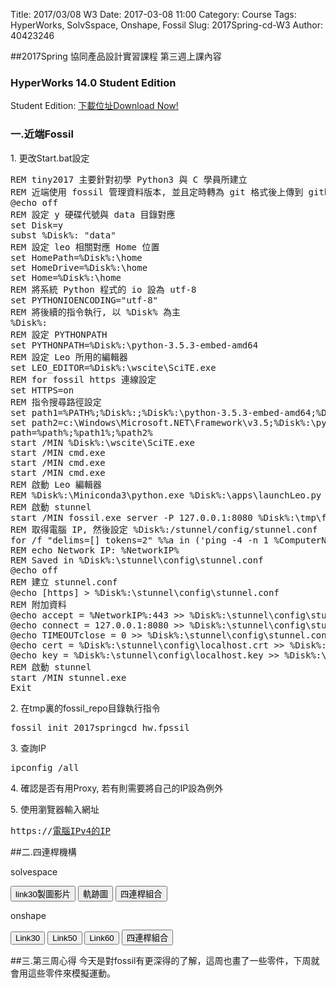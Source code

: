 Title: 2017/03/08 W3
Date: 2017-03-08 11:00
Category: Course
Tags: HyperWorks, SolvSspace, Onshape, Fossil
Slug: 2017Spring-cd-W3
Author: 40423246


##2017Spring 協同產品設計實習課程  第三週上課內容

<!-- PELICAN_END_SUMMARY -->

<h3>HyperWorks 14.0 Student Edition</h3>
<p>Student Edition: <a href="http://www.altairuniversity.com/get-the-free-hyperworks-14-0-student-edition/">下載位址Download Now!</a></p>

<h3>一.近端Fossil</h3>
<p>1. 更改Start.bat設定</p>
<pre class="brush: python">
REM tiny2017 主要針對初學 Python3 與 C 學員所建立
REM 近端使用 fossil 管理資料版本, 並且定時轉為 git 格式後上傳到 github
@echo off
REM 設定 y 硬碟代號與 data 目錄對應
set Disk=y
subst %Disk%: "data"
REM 設定 leo 相關對應 Home 位置
set HomePath=%Disk%:\home
set HomeDrive=%Disk%:\home
set Home=%Disk%:\home
REM 將系統 Python 程式的 io 設為 utf-8
set PYTHONIOENCODING="utf-8"
REM 將後續的指令執行, 以 %Disk% 為主
%Disk%:
REM 設定 PYTHONPATH
set PYTHONPATH=%Disk%:\python-3.5.3-embed-amd64
REM 設定 Leo 所用的編輯器
set LEO_EDITOR=%Disk%:\wscite\SciTE.exe
REM for fossil https 連線設定
set HTTPS=on
REM 指令搜尋路徑設定
set path1=%PATH%;%Disk%:;%Disk%:\python-3.5.3-embed-amd64;%Disk%:\git\bin;%Disk%:\stunnel\bin;%Disk%:\sqlite-tools;%Disk%:\python-3.5.3-embed-amd64\Scripts;%Disk%:\portablegit\bin;
set path2=c:\Windows\Microsoft.NET\Framework\v3.5;%Disk%:\python-3.5.3-embed-amd64\Lib\site-packages;
path=%path%;%path1%;%path2%
start /MIN %Disk%:\wscite\SciTE.exe
start /MIN cmd.exe
start /MIN cmd.exe
start /MIN cmd.exe
REM 啟動 Leo 編輯器
REM %Disk%:\Miniconda3\python.exe %Disk%:\apps\launchLeo.py
REM 啟動 stunnel
start /MIN fossil.exe server -P 127.0.0.1:8080 %Disk%:\tmp\fossil_repo\2017springcd_hw.fpssil
REM 取得電腦 IP, 然後設定 %Disk%:/stunnel/config/stunnel.conf
for /f "delims=[] tokens=2" %%a in ('ping -4 -n 1 %ComputerName% ^| findstr [') do set NetworkIP=%%a
REM echo Network IP: %NetworkIP%
REM Saved in %Disk%:\stunnel\config\stunnel.conf
@echo off
REM 建立 stunnel.conf
@echo [https] > %Disk%:\stunnel\config\stunnel.conf
REM 附加資料
@echo accept = %NetworkIP%:443 >> %Disk%:\stunnel\config\stunnel.conf
@echo connect = 127.0.0.1:8080 >> %Disk%:\stunnel\config\stunnel.conf
@echo TIMEOUTclose = 0 >> %Disk%:\stunnel\config\stunnel.conf
@echo cert = %Disk%:\stunnel\config\localhost.crt >> %Disk%:\stunnel\config\stunnel.conf
@echo key = %Disk%:\stunnel\config\localhost.key >> %Disk%:\stunnel\config\stunnel.conf
REM 啟動 stunnel
start /MIN stunnel.exe
Exit
</pre>

<p>2. 在tmp裏的fossil_repo目錄執行指令</p>
<pre>fossil init 2017springcd_hw.fpssil</pre>

<p>3. 查詢IP</p>
<pre>ipconfig /all</pre>

<p>4. 確認是否有用Proxy, 若有則需要將自己的IP設為例外</p>

<p>5. 使用瀏覽器輸入網址</p>
<pre>https://<u>電腦IPv4的IP</u></pre>

##二.四連桿機構
<p>solvespace</p>
<button onClick="lity('https://vimeo.com/211101501')"><span class="glyphicon glyphicon-facetime-video"></span>link30製圖影片</button>
<button onClick="lity('https://vimeo.com/211101501')"><span class="glyphicon glyphicon-facetime-video"></span> 軌跡圖</button>
<button onClick="lity('https://vimeo.com/211101501')"><span class="glyphicon glyphicon-facetime-video"></span> 四連桿組合</button>

<p>onshape</p>
<button onClick="lity('https://vimeo.com/210899724')"><span class="glyphicon glyphicon-facetime-video"></span> Link30</button>
<button onClick="lity('https://vimeo.com/210899839')"><span class="glyphicon glyphicon-facetime-video"></span> Link50</button>
<button onClick="lity('https://vimeo.com/210899886')"><span class="glyphicon glyphicon-facetime-video"></span> Link60</button>
<button onClick="lity('https://vimeo.com/211189543')"><span class="glyphicon glyphicon-facetime-video"></span>四連桿組合 </button>

##三.第三周心得
今天是對fossil有更深得的了解，這周也畫了一些零件，下周就會用這些零件來模擬運動。

















